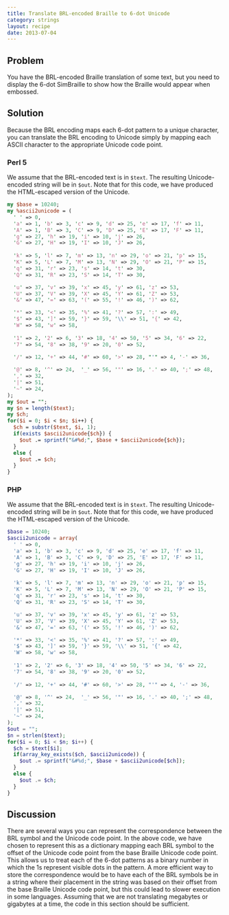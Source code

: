 ```yaml
---
title: Translate BRL-encoded Braille to 6-dot Unicode
category: strings
layout: recipe
date: 2013-07-04
---
```


## Problem

You have the BRL-encoded Braille translation of some text, but you need to display the 6-dot SimBraille to show how the Braille would appear when embossed.

## Solution

Because the BRL encoding maps each 6-dot pattern to a unique character, you can translate the BRL encoding to Unicode simply by mapping each ASCII character to the appropriate Unicode code point.

### Perl 5

We assume that the BRL-encoded text is in `$text`. The resulting Unicode-encoded string will be in `$out`. Note that for this code, we have produced the HTML-escaped version of the Unicode.

```perl
my $base = 10240;
my %ascii2unicode = (
  ' ' => 0,
  'a' => 1, 'b' => 3, 'c' => 9, 'd' => 25, 'e' => 17, 'f' => 11,
  'A' => 1, 'B' => 3, 'C' => 9, 'D' => 25, 'E' => 17, 'F' => 11,
  'g' => 27, 'h' => 19, 'i' => 10, 'j' => 26,
  'G' => 27, 'H' => 19, 'I' => 10, 'J' => 26,
    
  'k' => 5, 'l' => 7, 'm' => 13, 'n' => 29, 'o' => 21, 'p' => 15, 
  'K' => 5, 'L' => 7, 'M' => 13, 'N' => 29, 'O' => 21, 'P' => 15, 
  'q' => 31, 'r' => 23, 's' => 14, 't' => 30,
  'Q' => 31, 'R' => 23, 'S' => 14, 'T' => 30, 

  'u' => 37, 'v' => 39, 'x' => 45, 'y' => 61, 'z' => 53,
  'U' => 37, 'V' => 39, 'X' => 45, 'Y' => 61, 'Z' => 53,
  '&' => 47, '=' => 63, '(' => 55, '!' => 46, ')' => 62,

  '*' => 33, '<' => 35, '%' => 41, '?' => 57, ':' => 49,
  '$' => 43, ']' => 59, '}' => 59, '\\' => 51, '{' => 42, 
  'W' => 58, 'w' => 58, 
    
  '1' => 2, '2' => 6, '3' => 18, '4' => 50, '5' => 34, '6' => 22,
  '7' => 54, '8' => 38, '9' => 20, '0' => 52,
   
  '/' => 12, '+' => 44, '#' => 60, '>' => 28, "'" => 4, '-' => 36,

  '@' => 8, '^' => 24,  '_' => 56, '"' => 16, '.' => 40, ';' => 48,
  ',' => 32,
  '|' => 51,
  '~' => 24,
);
my $out = "";
my $n = length($text);
my $ch;
for($i = 0; $i < $n; $i++) {
  $ch = substr($text, $i, 1);
  if(exists $ascii2unicode{$ch}) {
    $out .= sprintf("&#%d;", $base + $ascii2unicode{$ch});
  }
  else {
    $out .= $ch;
  }
}
```

### PHP

We assume that the BRL-encoded text is in `$text`. The resulting Unicode-encoded string will be in `$out`. Note that for this code, we have produced the HTML-escaped version of the Unicode.

```php
$base = 10240;
$ascii2unicode = array(
  ' ' => 0,
  'a' => 1, 'b' => 3, 'c' => 9, 'd' => 25, 'e' => 17, 'f' => 11,
  'A' => 1, 'B' => 3, 'C' => 9, 'D' => 25, 'E' => 17, 'F' => 11,
  'g' => 27, 'h' => 19, 'i' => 10, 'j' => 26,
  'G' => 27, 'H' => 19, 'I' => 10, 'J' => 26,
    
  'k' => 5, 'l' => 7, 'm' => 13, 'n' => 29, 'o' => 21, 'p' => 15, 
  'K' => 5, 'L' => 7, 'M' => 13, 'N' => 29, 'O' => 21, 'P' => 15, 
  'q' => 31, 'r' => 23, 's' => 14, 't' => 30,
  'Q' => 31, 'R' => 23, 'S' => 14, 'T' => 30, 

  'u' => 37, 'v' => 39, 'x' => 45, 'y' => 61, 'z' => 53,
  'U' => 37, 'V' => 39, 'X' => 45, 'Y' => 61, 'Z' => 53,
  '&' => 47, '=' => 63, '(' => 55, '!' => 46, ')' => 62,

  '*' => 33, '<' => 35, '%' => 41, '?' => 57, ':' => 49,
  '$' => 43, ']' => 59, '}' => 59, '\\' => 51, '{' => 42, 
  'W' => 58, 'w' => 58, 
    
  '1' => 2, '2' => 6, '3' => 18, '4' => 50, '5' => 34, '6' => 22,
  '7' => 54, '8' => 38, '9' => 20, '0' => 52,
   
  '/' => 12, '+' => 44, '#' => 60, '>' => 28, "'" => 4, '-' => 36,

  '@' => 8, '^' => 24,  '_' => 56, '"' => 16, '.' => 40, ';' => 48,
  ',' => 32,
  '|' => 51,
  '~' => 24,
);
$out = "";
$n = strlen($text);
for($i = 0; $i < $n; $i++) {
  $ch = $text[$i];
  if(array_key_exists($ch, $ascii2unicode)) {
    $out .= sprintf("&#%d;", $base + $ascii2unicode[$ch]);
  }
  else {
    $out .= $ch;
  }
}
```

## Discussion

There are several ways you can represent the correspondence between the BRL symbol and the Unicode code point. In the above code, we have chosen to represent this as a dictionary mapping each BRL symbol to the offset of the Unicode code point from the base Braille Unicode code point. This allows us to treat each of the 6-dot patterns as a binary number in which the 1s represent visible dots in the pattern. A more efficient way to store the correspondence would be to have each of the BRL symbols be in a string where their placement in the string was based on their offset from the base Braille Unicode code point, but this could lead to slower execution in some languages. Assuming that we are not translating megabytes or gigabytes at a time, the code in this section should be sufficient.